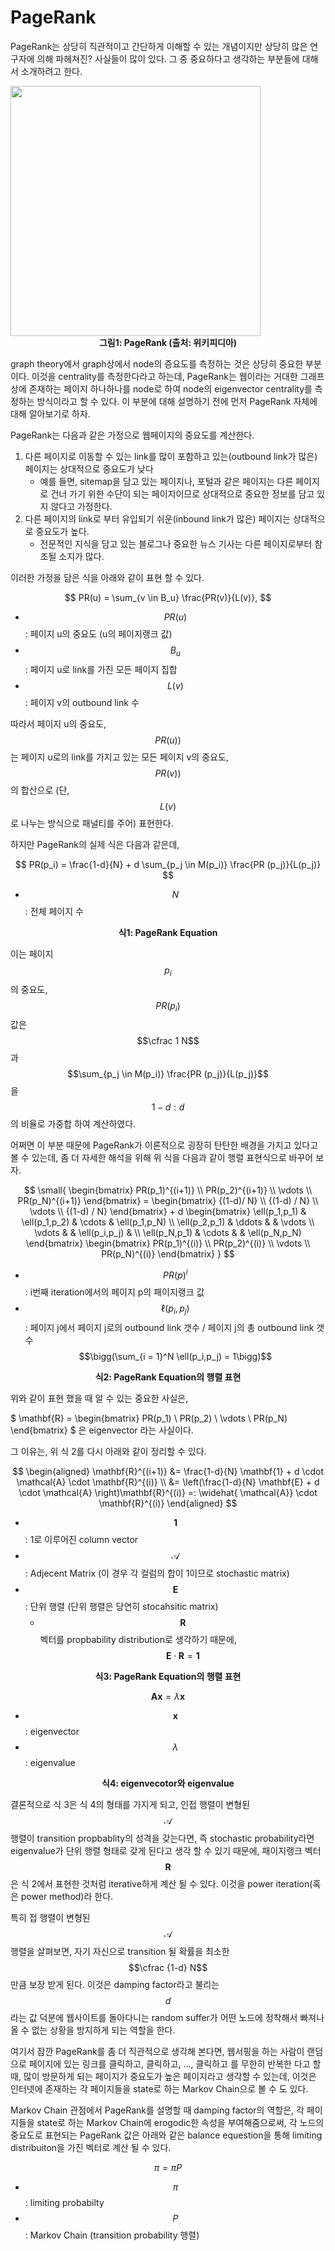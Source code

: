 # PageRank

PageRank는 상당히 직관적이고 간단하게 이해할 수 있는 개념이지만 상당히 많은 연구자에 의해 파헤쳐진? 사실들이 많이 있다. 그 중 중요하다고 생각하는 부분들에 대해서 소개하려고 한다.

<img width="400" src="/docs/assets/research/pagerank/pagerank.png" />
<figcaption align="center">
  <b>그림1: PageRank (출처: 위키피디아)</b>
</figcaption>

graph theory에서 graph상에서 node의 증요도를 측정하는 것은 상당히 중요한 부분이다. 이것을 centrality를 측정한다라고 하는데, PageRank는 웹이라는 거대한 그래프 상에 존재하는 페이지 하나하나를 node로 하여 node의 eigenvector centrality를 측정하는 방식이라고 할 수 있다. 이 부분에 대해 설명하기 전에 먼저 PageRank 자체에 대해 알아보기로 하자.

PageRank는 다음과 같은 가정으로 웹페이지의 중요도를 계산한다.

1. 다른 페이지로 이동할 수 있는 link를 많이 포함하고 있는(outbound link가 많은) 페이지는 상대적으로 중요도가 낮다
   - 예를 들면, sitemap을 담고 있는 페이지나, 포털과 같은 페이지는 다른 페이지로 건너 가기 위한 수단이 되는 페이지이므로 상대적으로 중요한 정보를 담고 있지 않다고 가정한다.
2. 다른 페이지의 link로 부터 유입되기 쉬운(inbound link가 많은) 페이지는 상대적으로 중요도가 높다.
   - 전문적인 지식을 담고 있는 블로그나 중요한 뉴스 기사는 다른 페이지로부터 참조될 소지가 많다.

이러한 가정을 담은 식을 아래와 같이 표현 할 수 있다.

$$
PR(u) = \sum_{v \in B_u} \frac{PR(v)}{L(v)},
$$

- $$PR(u)$$: 페이지 u의 중요도 (u의 페이지랭크 값)
- $$B_u$$: 페이지 u로 link를 가진 모든 페이지 집합
- $$L(v)$$: 페이지 v의 outbound link 수

따라서 페이지 u의 중요도, $$PR(u))$$는 페이지 u로의 link를 가지고 있는 모든 페이지 v의 중요도, $$PR(v))$$의 합산으로 (단, $$L(v)$$로 나누는 방식으로 패널티를 주어) 표현한다.

하지만 PageRank의 실제 식은 다음과 같은데,

$$
PR(p_i) = \frac{1-d}{N} + d \sum_{p_j \in M(p_i)} \frac{PR (p_j)}{L(p_j)}
$$

- $$N$$: 전체 페이지 수

<figcaption align="center">
  <b>식1: PageRank Equation</b>
</figcaption>

이는 페이지 $$p_i$$의 중요도, $$PR(p_i)$$ 값은 $$\cfrac 1 N$$과 $$\sum_{p_j \in M(p_i)} \frac{PR (p_j)}{L(p_j)}$$을 $$ 1-d : d $$의 비율로 가중합 하여 계산하였다.

어쩌면 이 부분 때문에 PageRank가 이론적으로 굉장히 탄탄한 배경을 가지고 있다고 볼 수 있는데, 좀 더 자세한 해석을 위해 위 식을 다음과 같이 행렬 표현식으로 바꾸어 보자.

$$
\small{
    \begin{bmatrix}
    PR(p_1)^{(i+1)} \\
    PR(p_2)^{(i+1)} \\
    \vdots \\
    PR(p_N)^{(i+1)}
    \end{bmatrix} =
    \begin{bmatrix}
    {(1-d)/ N} \\
    {(1-d) / N} \\
    \vdots \\
    {(1-d) / N}
    \end{bmatrix}
    + d
    \begin{bmatrix}
    \ell(p_1,p_1) & \ell(p_1,p_2) & \cdots & \ell(p_1,p_N) \\
    \ell(p_2,p_1) & \ddots &  & \vdots \\
    \vdots & & \ell(p_i,p_j) & \\
    \ell(p_N,p_1) & \cdots & & \ell(p_N,p_N)
    \end{bmatrix}
    \begin{bmatrix}
    PR(p_1)^{(i)} \\
    PR(p_2)^{(i)} \\
    \vdots \\
    PR(p_N)^{(i)}
    \end{bmatrix}
}
$$

- $$PR(p)^{i}$$: i번째 iteration에서의 페이지 p의 패이지랭크 값
- $$\ell(p_i, p_j)$$: 페이지 j에서 페이지 j로의 outbound link 갯수 / 페이지 j의 총 outbound link 갯수 $$\bigg(\sum_{i = 1}^N \ell(p_i,p_j) = 1\bigg)$$

<figcaption align="center">
  <b>식2: PageRank Equation의 행렬 표현</b>
</figcaption>

위와 같이 표현 했을 때 알 수 있는 중요한 사실은,

$
\mathbf{R} =
\begin{bmatrix}
PR(p_1) \\
PR(p_2) \\
\vdots \\
PR(p_N)
\end{bmatrix}
$ 은 eigenvector 라는 사실이다.

그 이유는, 위 식 2를 다시 아래와 같이 정리할 수 있다.

$$
\begin{aligned}
\mathbf{R}^{(i+1)}
&=
\frac{1-d}{N} \mathbf{1} + d \cdot \mathcal{A} \cdot \mathbf{R}^{(i)}
\\ &=
\left(\frac{1-d}{N} \mathbf{E} + d \cdot \mathcal{A}  \right)\mathbf{R}^{(i)} =: \widehat{ \mathcal{A}} \cdot \mathbf{R}^{(i)}
\end{aligned}
$$

- $$\mathbf{1}$$: 1로 이루어진 column vector
- $$\mathcal{A}$$: Adjecent Matrix (이 경우 각 컬럼의 합이 1이므로 stochastic matrix)
- $$\mathbf{E}$$: 단위 행렬 (단위 행렬은 당연히 stocahsitic matrix)
    - $$\mathbf{R}$$ 벡터를 propbability distribution로 생각하기 때문에, $$\mathbf{E} \cdot \mathbf{R} = \mathbf{1}$$  

<figcaption align="center">
  <b>식3: PageRank Equation의 행렬 표현</b>
</figcaption>

$$
\mathbf{Ax} = {\lambda}\mathbf{x}
$$

- $$\mathbf{x}$$: eigenvector
- $$\lambda$$: eigenvalue

<figcaption align="center">
  <b>식4: eigenvecotor와 eigenvalue</b>
</figcaption>

결론적으로 식 3은 식 4의 형태를 가지게 되고, 인접 행렬이 변형된 $$\mathcal{A}$$ 행렬이 transition propbablity의 성격을 갖는다면, 즉 stochastic probability라면 eigenvalue가 단위 행렬 형태로 갖게 된다고 생각 할 수 있기 때문에, 패이지랭크 벡터 $$\mathbf{R}$$은 식 2에서 표현한 것처럼 iterative하게 계산 될 수 있다. 이것을 power iteration(혹은 power method)라 한다.

특히 접 행렬이 변형된 $$\mathcal{A}$$ 행렬을 살펴보면, 자기 자신으로 transition 될 확률을 최소한 $$\cfrac {1-d} N$$ 만큼 보장 받게 된다. 이것은 damping factor라고 불리는 $$d$$라는 값 덕분에 웹사이트를 돌아다니는 random suffer가 어떤 노드에 정착해서 빠져나올 수 없는 상황을 방지하게 되는 역할을 한다.

여기서 잠깐 PageRank를 좀 더 직관적으로 생각해 본다면, 웹서핑을 하는 사람이 랜덤으로 페이지에 있는 링크를 클릭하고, 클릭하고, ..., 클릭하고 를 무한히 반복한 다고 할때, 많이 방문하게 되는 페이지가 중요도가 높은 페이지라고 생각할 수 있는데, 이것은 인터넷에 존재하는 각 페이지들을 state로 하는 Markov Chain으로 볼 수 도 있다.

Markov Chain 관점에서 PageRank를 설명할 때 damping factor의 역할은, 각 페이지들을 state로 하는 Markov Chain에 erogodic한 속성을 부여해줌으로써, 각 노드의 중요도로 표현되는 PageRank 값은 아래와 같은 balance equestion을 통해 limiting distribuiton을 가진 벡터로 계산 될 수 있다.

$$
\pi = \pi P
$$

- $$\pi$$: limiting probabilty
- $$P$$: Markov Chain (transition probability 행렬)